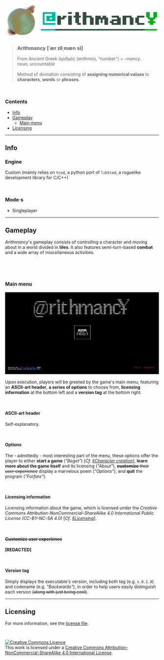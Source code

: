 # ![onions have many layers](/docs/assets/meta/logo/cromniomancy.png)

> ### __Arithmancy__ [ˈær ɪθˌmæn si]<br>
> From Ancient Greek ἀριθμός (*arithmós*, “number”) + *-mancy*.<br>
> noun, uncountable
> <br><br>
> Method of divination consisting of __assigning numerical values__ to __characters__, __words__ or __phrases__.

&nbsp;

### Contents
- [Info](#info)
- [Gameplay](#gameplay)
    - [Main menu](#main-menu)
- [Licensing](#licensing)
<!--- [Plot](#plot)-->
<!--- [Character creation](#character-creation)-->

---

## Info

<!--&nbsp;

### Credits

#### Programming
- NBRET-TOUCH-WASH-->

### Engine
Custom (mainly relies on `tcod`, a python port of `libtcod`, a roguelike development library for C/C++)

&nbsp;

### Mode·s

- Singleplayer

---

## Gameplay

*Arithmancy*'s gameplay consists of controlling a character and moving about in a world divided in __tiles__. It also features semi-turn-based __combat__ and a wide array of miscellaneous activities.

&nbsp;

&nbsp;

### Main menu

![main menu](/docs/assets/gameplay/main_menu/main_menu_cropped.png)

Upon execution, players will be greeted by the game's main menu; featuring an __ASCII-art header__, __a series of options__ to choose from, __licensing information__ at the bottom left and a __version tag__ at the bottom right.

&nbsp;

#### ASCII-art header
Self-explanatory.

&nbsp;

#### Options
The - admittedly - most interesting part of the menu, these options offer the player to either __start a game__ (*"Beget"*) [*Cf.* [*§Character creation*](#character-creation)], __learn more about the game itself__ and its licensing (*"About"*), ~~__customize__ their user experience~~ display a marvelous poem (*"Options"*), and __quit__ the program (*"Forfare"*).

&nbsp;

#### Licensing information
Licensing information about the game, which is licensed under the *Creative Commons Attribution-NonCommercial-ShareAlike 4.0 International Public License (CC-BY-NC-SA 4.0)* [*Cf*. [*§Licensing*](#licensing)].

&nbsp;

#### ~~Customize user experience~~
__[REDACTED]__

&nbsp;

#### Version tag
Simply displays the executable's version, including both tag (e.g. `v.0.1.0`) and codename (e.g. *"Backwards"*), in order to help users easily distinguish each version ~~(along with just being cool)~~.
<!--
&nbsp;

&nbsp;

### Character creation-->

---

## Licensing

For more information, see the [license file](/LICENSE).

&nbsp;

<a rel="license" href="http://creativecommons.org/licenses/by-nc-sa/4.0/"><img alt="Creative Commons Licence" style="border-width:0" src="https://i.creativecommons.org/l/by-nc-sa/4.0/88x31.png" /></a><br />This work is licensed under a <a rel="license" href="http://creativecommons.org/licenses/by-nc-sa/4.0/">Creative Commons Attribution-NonCommercial-ShareAlike 4.0 International License</a>.